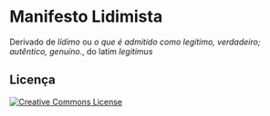 # Manifesto Lidimista

Derivado de _lídimo_ ou _o que é admitido como legítimo, verdadeiro; autêntico, genuíno._, do latim _legitimus_

## Licença

<a rel="license" href="https://creativecommons.org/licenses/by-nc-nd/4.0/legalcode.pt"><img alt="Creative Commons License" style="border-width:0" src="https://i.creativecommons.org/l/by-nc-nd/3.0/88x31.png" /></a>
